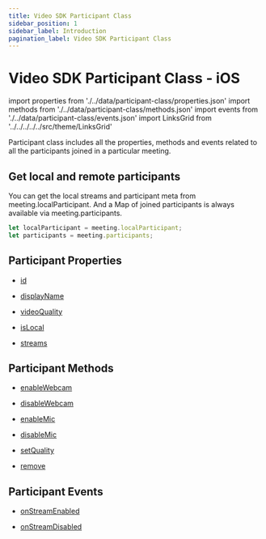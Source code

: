 ```yaml
---
title: Video SDK Participant Class
sidebar_position: 1
sidebar_label: Introduction
pagination_label: Video SDK Participant Class
---
```


# Video SDK Participant Class - iOS

<div class="sdk-api-ref">

import properties from './../data/participant-class/properties.json'
import methods from './../data/participant-class/methods.json'
import events from './../data/participant-class/events.json'
import LinksGrid from '../../../../../src/theme/LinksGrid'

Participant class includes all the properties, methods and events related to all the participants joined in a particular meeting.

## Get local and remote participants

You can get the local streams and participant meta from meeting.localParticipant. And a Map of joined participants is always available via meeting.participants.

```js title="swift"
let localParticipant = meeting.localParticipant;
let participants = meeting.participants;
```

## Participant Properties

<div class="row">

<div class="col col--4 margin-bottom--sm" >

- [id](./properties#id)

</div>
<div class="col col--4 margin-bottom--sm" >

- [displayName](./properties#displayname)

</div>
<div class="col col--4 margin-bottom--sm" >

- [videoQuality](./properties#videoquality)

</div>
<div class="col col--4 margin-bottom--sm" >

- [isLocal](./properties#islocal)

</div>
<div class="col col--4 margin-bottom--sm" >

- [streams](./properties#streams)

</div>

</div>

## Participant Methods

<div class="row">

<div class="col col--4 margin-bottom--sm" >

- [enableWebcam](./methods#enablewebcam)

</div>
<div class="col col--4 margin-bottom--sm" >

- [disableWebcam](./methods#disablewebcam)

</div>
<div class="col col--4 margin-bottom--sm" >

- [enableMic](./methods#enablemic)

</div>
<div class="col col--4 margin-bottom--sm" >

- [disableMic](./methods#disablemic)

</div>
<div class="col col--4 margin-bottom--sm" >

- [setQuality](./methods#setquality)

</div>
<div class="col col--4 margin-bottom--sm" >

- [remove](./methods#remove)

</div>

</div>

## Participant Events

<div class="row">

<div class="col col--4 margin-bottom--sm" >

- [onStreamEnabled](./events#onstreamenabled)

</div>
<div class="col col--4 margin-bottom--sm" >

- [onStreamDisabled](./events#onstreamdisabled)

</div>

</div>

</div>
